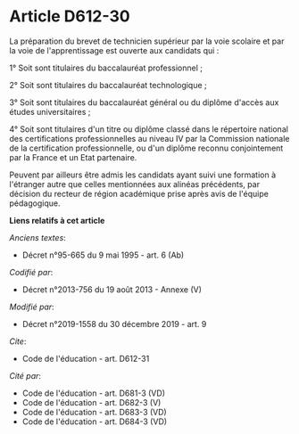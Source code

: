 # Article D612-30

La préparation du brevet de technicien supérieur par la voie scolaire et par la voie de l'apprentissage est ouverte aux
candidats qui :

1° Soit sont titulaires du baccalauréat professionnel ;

2° Soit sont titulaires du baccalauréat technologique ;

3° Soit sont titulaires du baccalauréat général ou du diplôme d'accès aux études universitaires ;

4° Soit sont titulaires d'un titre ou diplôme classé dans le répertoire national des certifications professionnelles au
niveau IV par la Commission nationale de la certification professionnelle, ou d'un diplôme reconnu conjointement par la
France et un Etat partenaire.

Peuvent par ailleurs être admis les candidats ayant suivi une formation à l'étranger autre que celles mentionnées aux alinéas
précédents, par décision du recteur de région académique prise après avis de l'équipe pédagogique.

**Liens relatifs à cet article**

_Anciens textes_:

  - Décret n°95-665 du 9 mai 1995 - art. 6 (Ab)

_Codifié par_:

  - Décret n°2013-756 du 19 août 2013 -  Annexe (V)

_Modifié par_:

  - Décret n°2019-1558 du 30 décembre 2019 - art. 9

_Cite_:

  - Code de l'éducation - art. D612-31

_Cité par_:

  - Code de l'éducation - art. D681-3 (VD)
  - Code de l'éducation - art. D682-3 (V)
  - Code de l'éducation - art. D683-3 (VD)
  - Code de l'éducation - art. D684-3 (VD)

